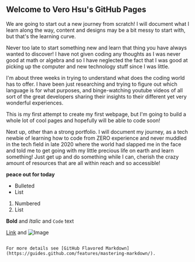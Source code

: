 ## Welcome to Vero Hsu's GitHub Pages

We are going to start out a new journey from scratch! I will document what I learn along the way, content and designs may be a bit messy to start with, but that's the learning curve.

Never too late to start something new and learn that thing you have always wanted to discover! I have not given coding any thoughts as I was never good at math or algebra and so I have neglected the fact that I was good at picking up the computer and new technology stuff since I was little.

I'm about three weeks in trying to understand what does the coding world has to offer.  I have been just researching and trying to figure out which language is for what purposes, and binge-watching youtube videos of all sort of the great developers sharing their insights to their different yet very wonderful experiences.

This is my first attempt to create my first webpage, but I'm going to build a whole lot of cool pages and hopefully will be able to code soon!

Next up, other than a strong portfolio. I will document my journey, as a tech newbie of learning how to code from ZERO experience and never muddled in the tech field in late 2020 where the world had slapped me in the face and told me to get going with my little precious life on earth and learn something! Just get up and do something while I can, cherish the crazy amount of resources that are all within reach and so accessible!

**peace out for today**



- Bulleted
- List

1. Numbered
2. List

**Bold** and _Italic_ and `Code` text

[Link](url) and ![Image](src)
```

For more details see [GitHub Flavored Markdown](https://guides.github.com/features/mastering-markdown/).



